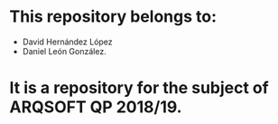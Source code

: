 # This repository belongs to:
- David Hernández López 
- Daniel León González.
# It is a repository for the subject of ARQSOFT QP 2018/19.
